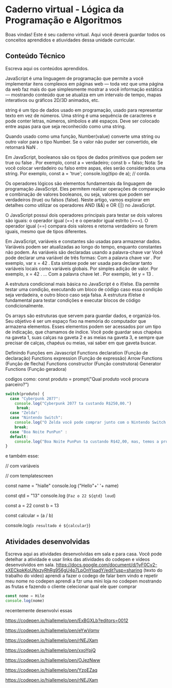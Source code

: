 # Caderno virtual - Lógica da Programação e Algoritmos
Boas vindas! Este é seu caderno virtual. Aqui você deverá guardar todos os conceitos aprendidos e atiuvidades dessa unidade curricular. 


## Conteúdo Técnico
Escreva aqui os conteúdos aprendidos.

JavaScript é uma linguagem de programação que permite a você implementar itens complexos em páginas web — toda vez que uma página da web faz mais do que simplesmente mostrar a você informação estática — mostrando conteúdo que se atualiza em um intervalo de tempo, mapas interativos ou gráficos 2D/3D animados, etc.
 
 string é um tipo de dados usado em programação, usado para representar texto em vez de números. Uma string é uma sequência de caracteres e pode conter letras, números, símbolos e até espaços. Deve ser colocado entre aspas para que seja reconhecido como uma string.

 Quando usado como uma função, Number(value) converte uma string ou outro valor para o tipo Number. Se o valor não puder ser convertido, ele retornará NaN .

 Em JavaScript, booleanos são os tipos de dados primitivos que podem ser true ou false . Por exemplo, const a = verdadeiro; const b = falso; Nota: Se você colocar verdadeiro ou falso entre aspas, eles serão considerados uma string. Por exemplo, const a = 'true'; console.log(tipo de a); // corda.

 Os operadores lógicos são elementos fundamentais da linguagem de programação JavaScript. Eles permitem realizar operações de comparação e combinação de valores booleanos, ou seja, valores que podem ser verdadeiros (true) ou falsos (false). Neste artigo, vamos explorar em detalhes como utilizar os operadores AND (&&) e OR (||) no JavaScript.

 O JavaScript possui dois operadores principais para testar se dois valores são iguais: o operador igual (==) e o operador igual estrito (===). O operador igual (==) compara dois valores e retorna verdadeiro se forem iguais, mesmo que de tipos diferentes.
 
Em JavaScript, variáveis e constantes são usadas para armazenar dados. Variáveis podem ser atualizadas ao longo do tempo, enquanto constantes não podem. As variáveis são declaradas usando a palavra-chave var
 Você pode declarar uma variável de três formas:
Com a palavra chave var . Por exemplo, var x = 42 . Esta sintaxe pode ser usada para declarar tanto variáveis locais como variáveis globais.
Por simples adição de valor. Por exemplo, x = 42 . ...
Com a palavra chave let . Por exemplo, let y = 13 .

A estrutura condicional mais básica no JavaScript é o if/else. Ela permite testar uma condição, executando um bloco de código caso essa condição seja verdadeira, e outro bloco caso seja falsa. A estrutura if/else é fundamental para testar condições e executar blocos de código condicionalmente.

Os arrays são estruturas que servem para guardar dados, e organizá-los. Seu objetivo é ser um espaço fixo na memória do computador que armazena elementos. Esses elementos podem ser acessados por um tipo de indicação, que chamamos de índice. Você pode guardar seus chapéus na gaveta 1, suas calças na gaveta 2 e as meias na gaveta 3, e sempre que precisar de calças, chapéus ou meias, vai saber em que gaveta buscar.

Definindo Funções em Javascript
Functions declaration (Função de declaração)
Functions expression (Função de expressão)
Arrow Functions (Função de flecha)
Functions constructor (Função construtora)
Generator Functions (Função geradora)

codigos como: const produto = prompt("Qual produto você procura parceiro?")

```js
switch(produto) {
  case "Cyberpunk 2077":
    console.log("Cyberpunk 2077 ta custando R$250,00.")
     break;
  case "Zelda":
  case "Nintendo Switch":
    console.log("O Zelda você pode comprar junto com o Nintendo Switch que no pacote ta custando R$2.110,00.")
    break;
  case "Boa Noite PunPun" :
  default:
    console.log("Boa Noite PunPun ta custando R$42,00, mas, temos a promoção de todos os volumes juntos por R$265,60")
}
```
e também esse:

// com variáveis

// com templatescreen

const name = "hialle"
console.log ("Hello"+' '+ name)

const qtd = "13"
console.log (`Faz o 22 ${qtd} loud`)

const a = 22
const b = 13

const calcular = (a / b)

console.log(`o resultado é ${calcular}`)

## Atividades desenvolvidas
Escreva aqui as atividades desenvolvidas em sala e para casa. Você pode detelhar a atividade e usar links das atividades do codepen e vídeos desenvolvidos em sala. 
https://docs.google.com/document/d/1yF0Cv2-xXECkpkKoUNxzyRhRg956gU4p7LpOnYlqadY/edit?usp=sharing (texto do trabalho do video)
aprendi a fazer o codego de falar bem vindo e repetir meu nome no codepen
aprendi a fzr uma mini loja no codepen mostrando as frutas e fazendo o cliente celecionar qual ele quer comprar

```js
const nome = Hile
console.log(nome)
```
recentemente desenvolvi essas

https://codepen.io/hiallemelo/pen/ExBGXLb?editors=0012

https://codepen.io/hiallemelo/pen/eYwVqmv

https://codepen.io/hiallemelo/pen/rNEJXam

https://codepen.io/hiallemelo/pen/xxoYpjQ

https://codepen.io/hiallemelo/pen/OJezNww

https://codepen.io/hiallemelo/pen/YzoEZaq

https://codepen.io/hiallemelo/pen/rNEJXam

